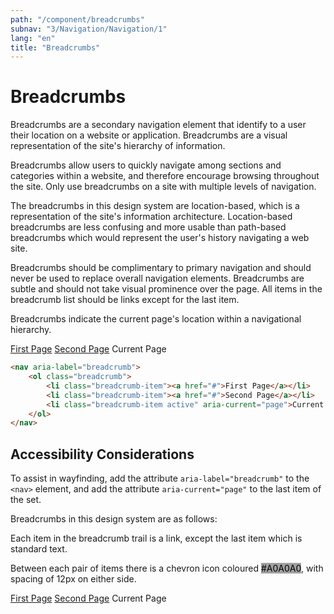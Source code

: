 ```yaml
---
path: "/component/breadcrumbs"
subnav: "3/Navigation/Navigation/1"
lang: "en"
title: "Breadcrumbs"
---
```


<helmet>
<title> Breadcrumbs - Aurora Design System </title>
</helmet>

# Breadcrumbs

Breadcrumbs are a secondary navigation element that identify to a user their location on a website or application. Breadcrumbs are a visual representation of the site's hierarchy of information.

Breadcrumbs allow users to quickly navigate among sections and categories within a website, and therefore encourage browsing throughout the site. Only use breadcrumbs on a site with multiple levels of navigation.

The breadcrumbs in this design system are location-based, which is a representation of the site's information architecture. Location-based breadcrumbs are less confusing and more usable than path-based breadcrumbs which would represent the user's history navigating a web site.

Breadcrumbs should be complimentary to primary navigation and should never be used to replace overall navigation elements. Breadcrumbs are subtle and should not take visual prominence over the page. All items in the breadcrumb list should be links except for the last item.

<documentationtabs remove="react">
      <doctabpanel type="html">
          
Breadcrumbs indicate the current page's location within a navigational hierarchy. 

<breadcrumb>
    <breadcrumbitem><a href="#">First Page</a></breadcrumbitem>
    <breadcrumbitem><a href="#">Second Page</a></breadcrumbitem>
    <breadcrumbitem active="true">Current Page</breadcrumbitem>
</breadcrumb>

```html
<nav aria-label="breadcrumb">
    <ol class="breadcrumb">
        <li class="breadcrumb-item"><a href="#">First Page</a></li>
        <li class="breadcrumb-item"><a href="#">Second Page</a></li>
        <li class="breadcrumb-item active" aria-current="page">Current Page</li>
    </ol>
</nav>
```

## Accessibility Considerations
To assist in wayfinding, add the attribute `aria-label="breadcrumb"` to the `<nav>` element, and add the attribute `aria-current="page"` to the last item of the set.

</doctabpanel>
    <doctabpanel type="design">
          
Breadcrumbs in this design system are as follows:

Each item in the breadcrumb trail is a link, except the last item which is standard text.

Between each pair of items there is a chevron icon coloured <badge style="background-color: #A0A0A0;color:black">#A0A0A0</badge>, with spacing of 12px on either side.

<breadcrumb>
    <breadcrumbitem><a href="#">First Page</a></breadcrumbitem>
    <breadcrumbitem><a href="#">Second Page</a></breadcrumbitem>
    <breadcrumbitem active="true">Current Page</breadcrumbitem>
</breadcrumb>

</doctabpanel>
    </documentationtabs>


